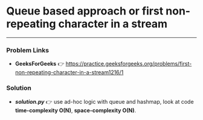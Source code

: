 # Queue based approach or first non-repeating character in a stream

---

### Problem Links
- **__GeeksForGeeks__** :point_right: https://practice.geeksforgeeks.org/problems/first-non-repeating-character-in-a-stream1216/1

### Solution
- **_solution.py_** :point_right: use ad-hoc logic with queue and hashmap, look at code **time-complexity O(N)**, **space-complexity O(N)**.
